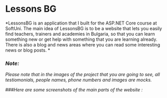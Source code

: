 # Lessons BG
*LessonsBG is an application that I built for the ASP.NET Core course at SoftUni. 
The main idea of LessonsBG is to be a website that lets you easily find teachers, trainers and academies in Bulgaria, so that you can learn something new or get help with something that you are learning already. There is also a blog and news areas where you can read some interesting news or blog posts. *

### *Note:*
*Please note that in the images of the project that you are going to see, all testiomonials, people names, phone numbers and images are mocks.*


###*Here are some screenshots of the main parts of the website :*

